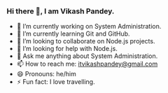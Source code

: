 ### Hi there 👋, I am Vikash Pandey.

- 🔭 I’m currently working on System Administration.
- 🌱 I’m currently learning Git and GitHub.
- 👯 I’m looking to collaborate on Node.js projects.
- 🤔 I’m looking for help with Node.js.
- 💬 Ask me anything about System Administration.
- 📫 How to reach me: itvikashpandey@gmail.com
- 😄 Pronouns: he/him
- ⚡ Fun fact: I love travelling.
